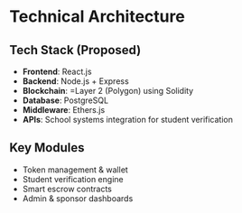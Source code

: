 # Technical Architecture

## Tech Stack (Proposed)

- **Frontend**: React.js
- **Backend**: Node.js + Express
- **Blockchain**: =Layer 2 (Polygon) using Solidity
- **Database**: PostgreSQL
- **Middleware**: Ethers.js
- **APIs**: School systems integration for student verification

## Key Modules

- Token management & wallet
- Student verification engine
- Smart escrow contracts
- Admin & sponsor dashboards

